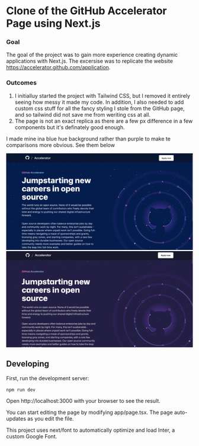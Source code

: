 # Clone of the GitHub Accelerator Page using Next.js

### Goal
The goal of the project was to gain more experience creating dynamic applications with Next.js. The excersise was to replicate the website https://accelerator.github.com/application.

### Outcomes
1. I initialluy started the project with Tailwind CSS, but I removed it entirely seeing how messy it made my code. In addition, I also needed to add custom css stuff for all the fancy styling I stole from the GitHub page, and so tailwind did not save me from weriting css at all.
2. The page is not an exact replica as there are a few px difference in a few components but it's definately good enough. 

I made mine ina blue hue background rather than purple to make te comparisons more obvious. See them below

![mine](./images/mine.png)
![theirs](./images/theirs.png)

## Developing

First, run the development server:
```
npm run dev
```
Open http://localhost:3000 with your browser to see the result.

You can start editing the page by modifying app/page.tsx. The page auto-updates as you edit the file.

This project uses next/font to automatically optimize and load Inter, a custom Google Font.